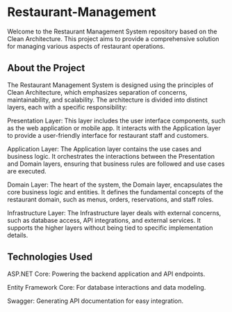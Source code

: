 # Restaurant-Management
Welcome to the Restaurant Management System repository based on the Clean Architecture. This project aims to provide a comprehensive solution for managing various aspects of restaurant operations.

## About the Project
The Restaurant Management System is designed using the principles of Clean Architecture, which emphasizes separation of concerns, maintainability, and scalability. The architecture is divided into distinct layers, each with a specific responsibility:

Presentation Layer: This layer includes the user interface components, such as the web application or mobile app. It interacts with the Application layer to provide a user-friendly interface for restaurant staff and customers.

Application Layer: The Application layer contains the use cases and business logic. It orchestrates the interactions between the Presentation and Domain layers, ensuring that business rules are followed and use cases are executed.

Domain Layer: The heart of the system, the Domain layer, encapsulates the core business logic and entities. It defines the fundamental concepts of the restaurant domain, such as menus, orders, reservations, and staff roles.

Infrastructure Layer: The Infrastructure layer deals with external concerns, such as database access, API integrations, and external services. It supports the higher layers without being tied to specific implementation details.

## Technologies Used

ASP.NET Core: Powering the backend application and API endpoints.

Entity Framework Core: For database interactions and data modeling.

Swagger: Generating API documentation for easy integration.
